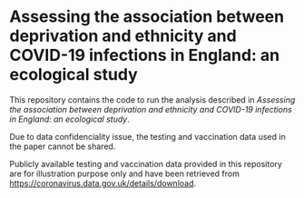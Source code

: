 # Assessing the association between deprivation and ethnicity and COVID-19 infections in England: an ecological study

This repository contains the code to run the analysis described in *Assessing the association between deprivation and ethnicity and COVID-19 infections in England: an ecological study*. 

Due to data confidenciality issue, the testing and vaccination data used in the paper cannot be shared. 

Publicly available testing and vaccination data provided in this repository are for illustration purpose only and have been retrieved from https://coronavirus.data.gov.uk/details/download.

